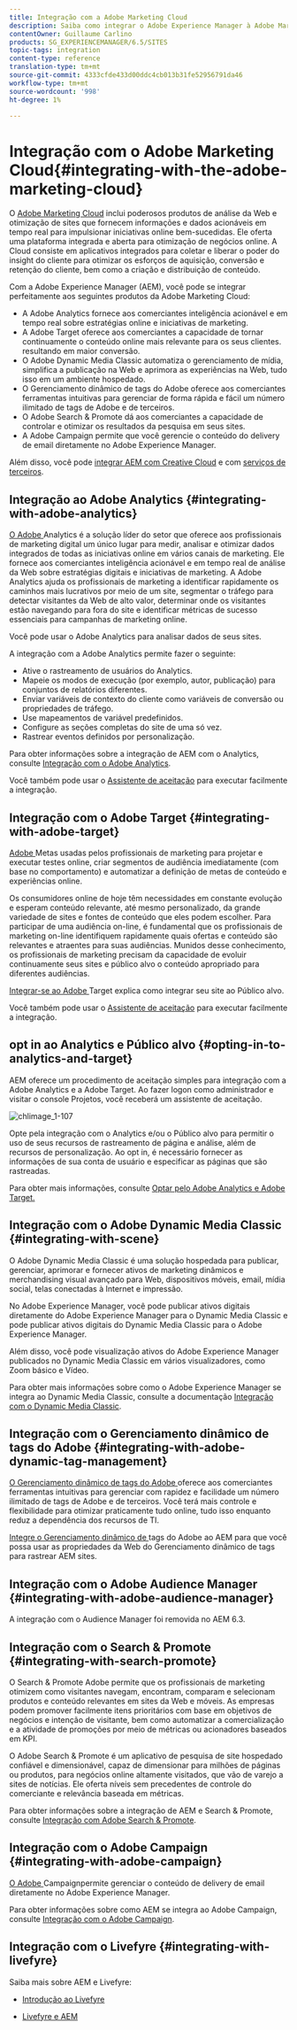 ```yaml
---
title: Integração com a Adobe Marketing Cloud
description: Saiba como integrar o Adobe Experience Manager à Adobe Marketing Cloud.
contentOwner: Guillaume Carlino
products: SG_EXPERIENCEMANAGER/6.5/SITES
topic-tags: integration
content-type: reference
translation-type: tm+mt
source-git-commit: 4333cfde433d00ddc4cb013b31fe52956791da46
workflow-type: tm+mt
source-wordcount: '998'
ht-degree: 1%

---
```



# Integração com o Adobe Marketing Cloud{#integrating-with-the-adobe-marketing-cloud}

O [Adobe Marketing Cloud](https://www.adobe.com/solutions/digital-marketing.html) inclui poderosos produtos de análise da Web e otimização de sites que fornecem informações e dados acionáveis em tempo real para impulsionar iniciativas online bem-sucedidas. Ele oferta uma plataforma integrada e aberta para otimização de negócios online. A Cloud consiste em aplicativos integrados para coletar e liberar o poder do insight do cliente para otimizar os esforços de aquisição, conversão e retenção do cliente, bem como a criação e distribuição de conteúdo.

Com a Adobe Experience Manager (AEM), você pode se integrar perfeitamente aos seguintes produtos da Adobe Marketing Cloud:

* A Adobe Analytics fornece aos comerciantes inteligência acionável e em tempo real sobre estratégias online e iniciativas de marketing.
* A Adobe Target oferece aos comerciantes a capacidade de tornar continuamente o conteúdo online mais relevante para os seus clientes. resultando em maior conversão.
* O Adobe Dynamic Media Classic automatiza o gerenciamento de mídia, simplifica a publicação na Web e aprimora as experiências na Web, tudo isso em um ambiente hospedado.
* O Gerenciamento dinâmico de tags do Adobe oferece aos comerciantes ferramentas intuitivas para gerenciar de forma rápida e fácil um número ilimitado de tags de Adobe e de terceiros.
* O Adobe Search &amp; Promote dá aos comerciantes a capacidade de controlar e otimizar os resultados da pesquisa em seus sites.
* A Adobe Campaign permite que você gerencie o conteúdo do delivery de email diretamente no Adobe Experience Manager.

Além disso, você pode [integrar AEM com Creative Cloud](/help/assets/aem-cc-folder-sharing-best-practices.md) e com [serviços de terceiros](/help/sites-administering/third-party-services.md).

## Integração ao Adobe Analytics {#integrating-with-adobe-analytics}

[O Adobe ](https://www.omniture.com/en/products/analytics/sitecatalyst) Analytics é a solução líder do setor que oferece aos profissionais de marketing digital um único lugar para medir, analisar e otimizar dados integrados de todas as iniciativas online em vários canais de marketing. Ele fornece aos comerciantes inteligência acionável e em tempo real de análise da Web sobre estratégias digitais e iniciativas de marketing. A Adobe Analytics ajuda os profissionais de marketing a identificar rapidamente os caminhos mais lucrativos por meio de um site, segmentar o tráfego para detectar visitantes da Web de alto valor, determinar onde os visitantes estão navegando para fora do site e identificar métricas de sucesso essenciais para campanhas de marketing online.

Você pode usar o Adobe Analytics para analisar dados de seus sites.

A integração com a Adobe Analytics permite fazer o seguinte:

* Ative o rastreamento de usuários do Analytics.
* Mapeie os modos de execução (por exemplo, autor, publicação) para conjuntos de relatórios diferentes.
* Enviar variáveis de contexto do cliente como variáveis de conversão ou propriedades de tráfego.
* Use mapeamentos de variável predefinidos.
* Configure as seções completas do site de uma só vez.
* Rastrear eventos definidos por personalização.

Para obter informações sobre a integração de AEM com o Analytics, consulte [Integração com o Adobe Analytics](/help/sites-administering/adobeanalytics.md).

Você também pode usar o [Assistente de aceitação](/help/sites-administering/opt-in.md) para executar facilmente a integração.

## Integração com o Adobe Target {#integrating-with-adobe-target}

[Adobe ](https://www.omniture.com/en/products/conversion/test-and-target) Metas usadas pelos profissionais de marketing para projetar e executar testes online, criar segmentos de audiência imediatamente (com base no comportamento) e automatizar a definição de metas de conteúdo e experiências online.

Os consumidores online de hoje têm necessidades em constante evolução e esperam conteúdo relevante, até mesmo personalizado, da grande variedade de sites e fontes de conteúdo que eles podem escolher. Para participar de uma audiência on-line, é fundamental que os profissionais de marketing on-line identifiquem rapidamente quais ofertas e conteúdo são relevantes e atraentes para suas audiências. Munidos desse conhecimento, os profissionais de marketing precisam da capacidade de evoluir continuamente seus sites e público alvo o conteúdo apropriado para diferentes audiências.

[Integrar-se ao Adobe ](/help/sites-administering/target.md) Target explica como integrar seu site ao Público alvo.

Você também pode usar o [Assistente de aceitação](/help/sites-administering/opt-in.md) para executar facilmente a integração.

## opt in ao Analytics e Público alvo {#opting-in-to-analytics-and-target}

AEM oferece um procedimento de aceitação simples para integração com a Adobe Analytics e a Adobe Target. Ao fazer logon como administrador e visitar o console Projetos, você receberá um assistente de aceitação.

![chlimage_1-107](assets/chlimage_1-107a.png)

Opte pela integração com o Analytics e/ou o Público alvo para permitir o uso de seus recursos de rastreamento de página e análise, além de recursos de personalização. Ao opt in, é necessário fornecer as informações de sua conta de usuário e especificar as páginas que são rastreadas.

Para obter mais informações, consulte [Optar pelo Adobe Analytics e Adobe Target.](/help/sites-administering/opt-in.md)

## Integração com o Adobe Dynamic Media Classic {#integrating-with-scene}

O Adobe Dynamic Media Classic é uma solução hospedada para publicar, gerenciar, aprimorar e fornecer ativos de marketing dinâmicos e merchandising visual avançado para Web, dispositivos móveis, email, mídia social, telas conectadas à Internet e impressão.

No Adobe Experience Manager, você pode publicar ativos digitais diretamente do Adobe Experience Manager para o Dynamic Media Classic e pode publicar ativos digitais do Dynamic Media Classic para o Adobe Experience Manager.

Além disso, você pode visualização ativos do Adobe Experience Manager publicados no Dynamic Media Classic em vários visualizadores, como Zoom básico e Vídeo.

Para obter mais informações sobre como o Adobe Experience Manager se integra ao Dynamic Media Classic, consulte a documentação [Integração com o Dynamic Media Classic](/help/sites-administering/scene7.md).

## Integração com o Gerenciamento dinâmico de tags do Adobe {#integrating-with-adobe-dynamic-tag-management}

[O Gerenciamento dinâmico de tags do Adobe ](https://www.adobe.com/solutions/digital-marketing/dynamic-tag-management.html) oferece aos comerciantes ferramentas intuitivas para gerenciar com rapidez e facilidade um número ilimitado de tags de Adobe e de terceiros. Você terá mais controle e flexibilidade para otimizar praticamente tudo online, tudo isso enquanto reduz a dependência dos recursos de TI.

[Integre o Gerenciamento dinâmico de ](/help/sites-administering/dtm.md) tags do Adobe ao AEM para que você possa usar as propriedades da Web do Gerenciamento dinâmico de tags para rastrear AEM sites.

## Integração com o Adobe Audience Manager {#integrating-with-adobe-audience-manager}

A integração com o Audience Manager foi removida no AEM 6.3.

## Integração com o Search &amp; Promote {#integrating-with-search-promote}

O Search &amp; Promote Adobe permite que os profissionais de marketing otimizem como visitantes navegam, encontram, comparam e selecionam produtos e conteúdo relevantes em sites da Web e móveis. As empresas podem promover facilmente itens prioritários com base em objetivos de negócios e intenção de visitante, bem como automatizar a comercialização e a atividade de promoções por meio de métricas ou acionadores baseados em KPI.

O Adobe Search &amp; Promote é um aplicativo de pesquisa de site hospedado confiável e dimensionável, capaz de dimensionar para milhões de páginas ou produtos, para negócios online altamente visitados, que vão de varejo a sites de notícias. Ele oferta níveis sem precedentes de controle do comerciante e relevância baseada em métricas.

Para obter informações sobre a integração de AEM e Search &amp; Promote, consulte [Integração com Adobe Search &amp; Promote](/help/sites-administering/search-and-promote.md).

## Integração com o Adobe Campaign {#integrating-with-adobe-campaign}

[O Adobe ](https://www.adobe.com/solutions/campaign-management.html) Campaignpermite gerenciar o conteúdo de delivery de email diretamente no Adobe Experience Manager.

Para obter informações sobre como AEM se integra ao Adobe Campaign, consulte [Integração com o Adobe Campaign](/help/sites-administering/campaignstandard.md).

## Integração com o Livefyre {#integrating-with-livefyre}

Saiba mais sobre AEM e Livefyre:

* [Introdução ao Livefyre](https://answers.livefyre.com/developers/getting-started)

* [Livefyre e AEM](https://answers.livefyre.com/product/livefyre-for-adobe-experience-manager-aem/livefyre-for-adobe-experience-manager/)

